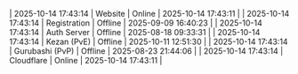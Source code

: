 | 2025-10-14 17:43:14 | Website | Online | 2025-10-14 17:43:11 |
| 2025-10-14 17:43:14 | Registration | Offline | 2025-09-09 16:40:23 |
| 2025-10-14 17:43:14 | Auth Server | Offline | 2025-08-18 09:33:31 |
| 2025-10-14 17:43:14 | Kezan (PvE) | Offline | 2025-10-11 12:51:30 |
| 2025-10-14 17:43:14 | Gurubashi (PvP) | Offline | 2025-08-23 21:44:06 |
| 2025-10-14 17:43:14 | Cloudflare | Online | 2025-10-14 17:43:11 |
